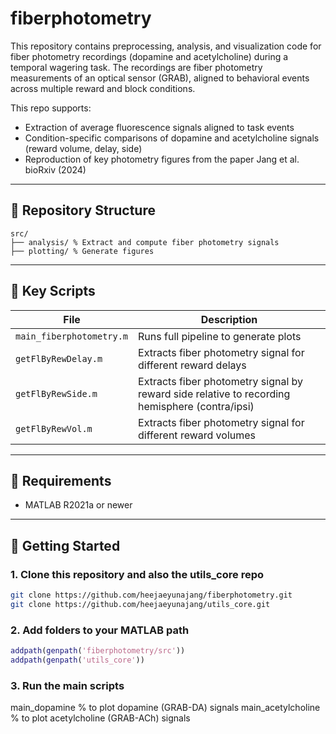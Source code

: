 # fiberphotometry

This repository contains preprocessing, analysis, and visualization code for fiber photometry recordings (dopamine and acetylcholine) during a temporal wagering task. The recordings are fiber photometry measurements of an optical sensor (GRAB), aligned to behavioral events across multiple reward and block conditions.

This repo supports:
- Extraction of average fluorescence signals aligned to task events
- Condition-specific comparisons of dopamine and acetylcholine signals (reward volume, delay, side)
- Reproduction of key photometry figures from the paper Jang et al. bioRxiv (2024)

---

## 📂 Repository Structure
```
src/
├── analysis/ % Extract and compute fiber photometry signals 
├── plotting/ % Generate figures 
```

---

## 📄 Key Scripts

| File | Description |
|------|-------------|
| `main_fiberphotometry.m` | Runs full pipeline to generate plots |
| `getFlByRewDelay.m` | Extracts fiber photometry signal for different reward delays |
| `getFlByRewSide.m` | Extracts fiber photometry signal by reward side relative to recording hemisphere (contra/ipsi) |
| `getFlByRewVol.m` | Extracts fiber photometry signal for different reward volumes |

---

## 🧪 Requirements

- MATLAB R2021a or newer

---

## 🚀 Getting Started

### 1. Clone this repository and also the utils_core repo

```bash
git clone https://github.com/heejaeyunajang/fiberphotometry.git
git clone https://github.com/heejaeyunajang/utils_core.git
```

### 2. Add folders to your MATLAB path
```matlab
addpath(genpath('fiberphotometry/src'))
addpath(genpath('utils_core'))
```

### 3. Run the main scripts
main_dopamine % to plot dopamine (GRAB-DA) signals
main_acetylcholine % to plot acetylcholine (GRAB-ACh) signals

